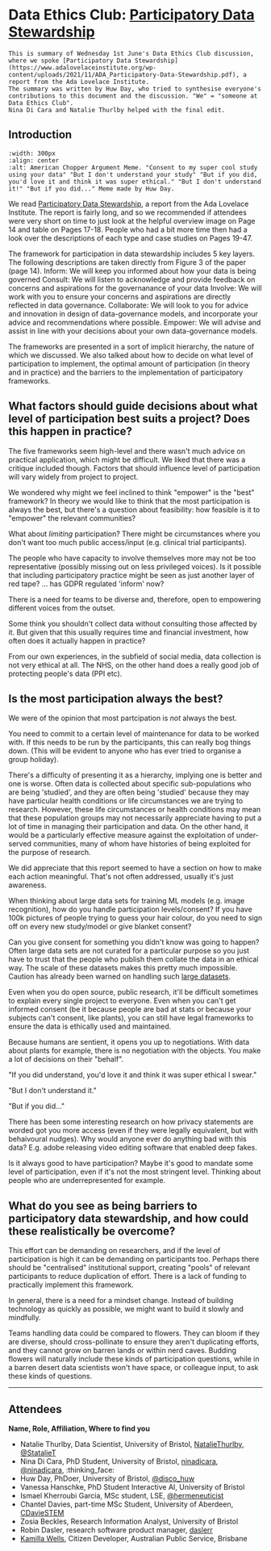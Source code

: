# Data Ethics Club: [Participatory Data Stewardship](https://www.adalovelaceinstitute.org/wp-content/uploads/2021/11/ADA_Participatory-Data-Stewardship.pdf)
<!--Please don't edit the info panel below-->

```{admonition} What's this? 
This is summary of Wednesday 1st June's Data Ethics Club discussion, where we spoke [Participatory Data Stewardship](https://www.adalovelaceinstitute.org/wp-content/uploads/2021/11/ADA_Participatory-Data-Stewardship.pdf), a report from the Ada Lovelace Institute. 
The summary was written by Huw Day, who tried to synthesise everyone's contributions to this document and the discussion. "We" = "someone at Data Ethics Club". 
Nina Di Cara and Natalie Thurlby helped with the final edit.
```

## Introduction

```{image} ../../images/ButIfYouDid.png
:width: 300px
:align: center
:alt: American Chopper Argument Meme. "Consent to my super cool study using your data" "But I don't understand your study" "But if you did, you'd love it and think it was super ethical." "But I don't understand it!" "But if you did..." Meme made by Huw Day.
```

We read [Participatory Data Stewardship](https://www.adalovelaceinstitute.org/wp-content/uploads/2021/11/ADA_Participatory-Data-Stewardship.pdf), a report from the Ada Lovelace Institute. The report is fairly long, and so we recommended if attendees were very short on time to just look at the helpful overview image on Page 14 and table on Pages 17-18. People who had a bit more time then had a look over the descriptions of each type and case studies on Pages 19-47.

The framework for participation in data stewardship includes 5 key layers. The following descriptions are taken directly from Figure 3 of the paper (page 14).
Inform: We will keep you informed about how your data is being governed
Consult: We will listen to acknowledge and provide feedback on concerns and aspirations for the governanance of your data
Involve: We will work with you to ensure your concerns and aspirations are directly reflected in data governance.
Collaborate: We will look to you for advice and innovation in design of data-governance models, and incorporate your advice and recommendations where possible.
Empower: We will advise and assist in line with your decisions about your own data-governance models.

The frameworks are presented in a sort of implicit hierarchy, the nature of which we discussed. We also talked about how to decide on what level of participation to implement, the optimal amount of participation (in theory and in practice) and the barriers to the implementation of participatory frameworks.

## What factors should guide decisions about what level of participation best suits a project? Does this happen in practice?

The five frameworks seem high-level and there wasn't much advice on practical application, which might be difficult. We liked that there was a critique included though. Factors that should influence level of participation will vary widely from project to project.

We wondered why might we feel inclined to think "empower" is the "best" framework? In theory we would like to think that the most participation is always the best, but there's a question about feasibility: how feasible is it to "empower" the relevant communities?

What about *limiting* participation? There might be circumstances where you don't want too much public access/input (e.g. clinical trial participants).

The people who have capacity to involve themselves more may not be too representative (possibly missing out on less privileged voices). Is it possible that including participatory practice might be seen as just another layer of red tape? ... has GDPR regulated 'inform' now?

There is a need for teams to be diverse and, therefore, open to empowering different voices from the outset.

Some think you shouldn't collect data without consulting those affected by it. But given that this usually requires time and financial investment, how often does it actually happen in practice?

From our own experiences, in the subfield of social media, data collection is not very ethical at all. The NHS, on the other hand does a really good job of protecting people's data (PPI etc).

## Is the most participation always the best?

We were of the opinion that most partcipation is *not* always the best. 

You need to commit to a certain level of maintenance for data to be worked with. If this needs to be run by the participants, this can really bog things down. (This will be evident to anyone who has ever tried to organise a group holiday).

There's a difficulty of presenting it as a hierarchy, implying one is better and one is worse. Often data is collected about specific sub-populations who are being 'studied', and they are often being 'studied' because they may have particular health conditions or life circumstances we are trying to research. However, these life circumstances or health conditions may mean that these population groups may not necessarily appreciate having to put a lot of time in managing their participation and data. On the other hand, it would be a particularly effective measure against the exploitation of under-served communities, many of whom have histories of being exploited for the purpose of research.

We did appreciate that this report seemed to have a section on how to make each action meaningful. That's not often addressed, usually it's just awareness.

When thinking about large data sets for training ML models (e.g. image recognition), how do you handle participation levels/consent? If you have 100k pictures of people trying to guess your hair colour, do you need to sign off on every new study/model or give blanket consent?

Can you give consent for something you didn't know was going to happen? Often large data sets are not curated for a particular purpose so you just have to trust that the people who publish them collate the data in an ethical way. The scale of these datasets makes this pretty much impossible. Caution has already been warned on handling such [large datasets](https://arxiv.org/abs/2110.01963).

Even when you do open source, public research, it'll be difficult sometimes to explain every single project to everyone. Even when you can't get informed consent (be it because people are bad at stats or because your subjects can't consent, like plants), you can still have legal frameworks to ensure the data is ethically used and maintained.

Because humans are sentient, it opens you up to negotiations. With data about plants for example, there is no negotiation with the objects. You make a lot of decisions on their "behalf".

"If you did understand, you'd love it and think it was super ethical I swear." 

"But I don't understand it." 

"But if you did..."

There has been some interesting research on how privacy statements are worded got you more access (even if they were legally equivalent, but with behaivoural nudges). Why would anyone ever do anything bad with this data? E.g. adobe releasing video editing software that enabled deep fakes.

Is it always good to have participation? Maybe it's good to mandate some level of participation, even if it's not the most stringent level. Thinking about people who are underrepresented for example.

## What do you see as being barriers to participatory data stewardship, and how could these realistically be overcome?

This effort can be demanding on researchers, and if the level of participation is high it can be demanding on participants too. Perhaps there should be "centralised" institutional support, creating "pools" of relevant participants to reduce duplication of effort. There is a lack of funding to practically implement this framework.

In general, there is a need for a mindset change. Instead of building technology as quickly as possible, we might want to build it slowly and mindfully. 

Teams handling data could be compared to flowers. They can bloom if they are diverse, should cross-pollinate to ensure they aren't duplicating efforts, and they cannot grow on barren lands or within nerd caves. Budding flowers will naturally include these kinds of participation questions, while in a barren desert data scientists won't have space, or colleague input, to ask these kinds of questions.

---

## Attendees

__Name, Role, Affiliation, Where to find you__
- Natalie Thurlby, Data Scientist, University of Bristol, [NatalieThurlby](https://github.com/NatalieThurlby/), [@StatalieT](https://twitter.com/StatalieT) 
- Nina Di Cara, PhD Student, University of Bristol, [ninadicara](https://github.com/ninadicara/), [@ninadicara](https://twitter.com/ninadicara), :thinking_face: 
- Huw Day, PhDoer, University of Bristol, [@disco_huw](https://twitter.com/disco_huw)
- Vanessa Hanschke, PhD Student Interactive AI, University of Bristol
- Ismael Kherroubi Garcia, MSc student, LSE, [@hermeneuticist](https://twitter.com/hermeneuticist)
- Chantel Davies, part-time MSc Student, University of Aberdeen, [CDavieSTEM](https://twitter.com/CDavieSTEM)
- Zosia Beckles, Research Information Analyst, University of Bristol
- Robin Dasler, research software product manager, [daslerr](https://github.com/daslerr/)
- [Kamilla Wells](https://www.linkedin.com/in/kamilla-wells/), Citizen Developer, Australian Public Service, Brisbane
